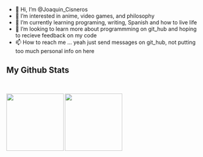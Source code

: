 - 👋 Hi, I’m @Joaquin_Cisneros
- 👀 I’m interested in anime, video games, and philosophy
- 🌱 I’m currently learning programing, writing, Spanish and how to live life 
- 💞️ I’m looking to learn more about programmming on git_hub and hoping to recieve feedback on my code
- 📫 How to reach me ... yeah just send messages on git_hub, not putting too much personal info on here

<h2>My Github Stats</h2>
<br>

<p align = "center">
  <img align="left" height="150" src = "https://github-readme-stats.vercel.app/api?username=Schorcher5&show_icons=true&count_private=true&theme=github_dark_blue">
  <img align="left" height="150" src = "https://github-readme-streak-stats.herokuapp.com/?user=Schorcher5&show_icons=true&count_private=true&theme=github-dark-blue">
</p>

